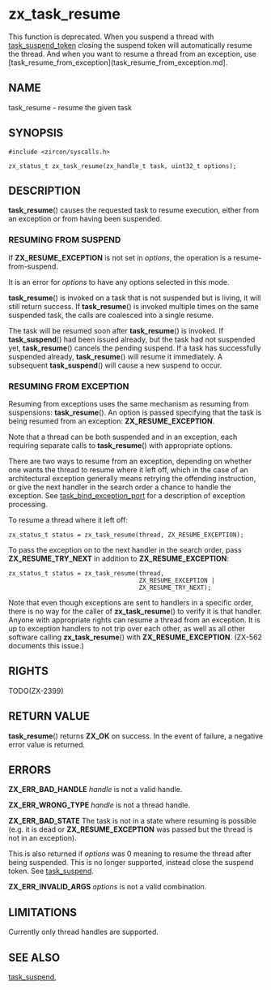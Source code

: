 # zx_task_resume

This function is deprecated. When you suspend a thread with
[task_suspend_token](task_suspend_token.md) closing the suspend token will
automatically resume the thread.
And when you want to resume a thread from an exception,
use [task_resume_from_exception](task_resume_from_exception.md].

## NAME

task_resume - resume the given task

## SYNOPSIS

```
#include <zircon/syscalls.h>

zx_status_t zx_task_resume(zx_handle_t task, uint32_t options);

```

## DESCRIPTION

**task_resume**() causes the requested task to resume execution, either from
an exception or from having been suspended.

### RESUMING FROM SUSPEND

If **ZX_RESUME_EXCEPTION** is not set in *options*, the operation is a
resume-from-suspend.

It is an error for *options* to have any options selected in this mode.

**task_resume**() is invoked on a task that is not suspended but is living,
it will still return success.  If **task_resume**() is invoked multiple times
on the same suspended task, the calls are coalesced into a single resume.

The task will be resumed soon after **task_resume**() is invoked.  If
**task_suspend**() had been issued already, but the task had not suspended
yet, **task_resume**() cancels the pending suspend.  If a task has successfully
suspended already, **task_resume**() will resume it immediately.  A subsequent
**task_suspend**() will cause a new suspend to occur.

### RESUMING FROM EXCEPTION

Resuming from exceptions uses the same mechanism as resuming from
suspensions: **task_resume**(). An option is passed specifying that
the task is being resumed from an exception: **ZX_RESUME_EXCEPTION**.

Note that a thread can be both suspended and in an exception, each
requiring separate calls to **task_resume**() with appropriate options.

There are two ways to resume from an exception, depending on whether
one wants the thread to resume where it left off, which in the case
of an architectural exception generally means retrying the offending
instruction, or give the next handler in the search order a chance
to handle the exception.
See [task_bind_exception_port](task_bind_exception_port.md)
for a description of exception processing.

To resume a thread where it left off:

```
zx_status_t status = zx_task_resume(thread, ZX_RESUME_EXCEPTION);
```

To pass the exception on to the next handler in the search order,
pass **ZX_RESUME_TRY_NEXT** in addition to
**ZX_RESUME_EXCEPTION**:

```
zx_status_t status = zx_task_resume(thread,
                                    ZX_RESUME_EXCEPTION |
                                    ZX_RESUME_TRY_NEXT);
```

Note that even though exceptions are sent to handlers in a specific
order, there is no way for the caller of **zx_task_resume**()
to verify it is that handler. Anyone with appropriate rights
can resume a thread from an exception. It is up to exception
handlers to not trip over each other, as well as all other
software calling **zx_task_resume**() with **ZX_RESUME_EXCEPTION**.
(ZX-562 documents this issue.)

## RIGHTS

TODO(ZX-2399)

## RETURN VALUE

**task_resume**() returns **ZX_OK** on success.
In the event of failure, a negative error value is returned.

## ERRORS

**ZX_ERR_BAD_HANDLE** *handle* is not a valid handle.

**ZX_ERR_WRONG_TYPE** *handle* is not a thread handle.

**ZX_ERR_BAD_STATE**  The task is not in a state where resuming is possible (e.g.
it is dead or **ZX_RESUME_EXCEPTION** was passed but the thread is not in an
exception).

This is also returned if *options* was 0 meaning to resume the
thread after being suspended. This is no longer supported, instead close
the suspend token. See [task_suspend](task_suspend.md).

**ZX_ERR_INVALID_ARGS** *options* is not a valid combination.

## LIMITATIONS

Currently only thread handles are supported.

## SEE ALSO

[task_suspend](task_suspend.md),
